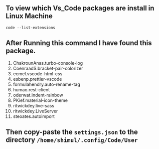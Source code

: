 ﻿## To view which Vs_Code packages are install in Linux Machine

    code --list-extensions


## After Running this command I have found this package.

 1. ChakrounAnas.turbo-console-log
 2. CoenraadS.bracket-pair-colorizer
 3. ecmel.vscode-html-css
 4. esbenp.prettier-vscode
 5. formulahendry.auto-rename-tag
 6. humao.rest-client
 7. oderwat.indent-rainbow
 8. PKief.material-icon-theme
 9. ritwickdey.live-sass
 10. ritwickdey.LiveServer
 11. steoates.autoimport

## Then copy-paste the `settings.json` to the directory `/home/shimul/.config/Code/User`
